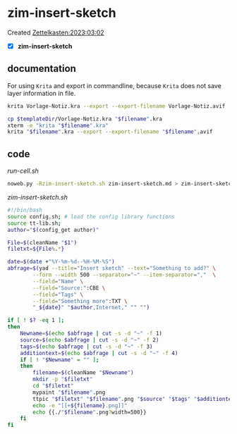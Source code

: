 # zim-insert-sketch
Created [Zettelkasten:2023:03:02]()

- [x] **zim-insert-sketch**

## documentation

For using ``Krita`` and export in commandline, because ``Krita`` does not save layer information in file.

```bash
krita Vorlage-Notiz.kra --export --export-filename Vorlage-Notiz.avif
```

```bash
cp $templateDir/Vorlage-Notiz.kra "$filename".kra
xterm -e "krita "$filename".kra"
krita "$filename".kra --export --export-filename "$filename".avif

```

## code


*run-cell.sh*
```bash
noweb.py -Rzim-insert-sketch.sh zim-insert-sketch.md > zim-insert-sketch.sh && echo 'fertig'
```

*zim-insert-sketch.sh*
```bash
#!/bin/bash
source config.sh; # load the config library functions
source tt-lib.sh;
author="$(config_get author)"

File=$(cleanName "$1")
filetxt=${File%.*}

date=$(date +"%Y-%m-%d--%H-%M-%S")
abfrage=$(yad --title="Insert sketch" --text="Something to add?" \
		--form --width 500 --separator="~" --item-separator=","  \
		--field="Name" \
		--field="Source:":CBE \
		--field="Tags" \
		--field="Something more":TXT \
		"_${date}" "$author,Internet," "" "")

if [ ! $? -eq 1 ];
then
	Newname=$(echo $abfrage | cut -s -d "~" -f 1)
	source=$(echo $abfrage | cut -s -d "~" -f 2)
	tags=$(echo $abfrage | cut -s -d "~" -f 3)
	additiontext=$(echo $abfrage | cut -s -d "~" -f 4)
	if [ ! "$Newname" = "" ];
	then
		filename=$(cleanName "$Newname")
		mkdir -p "$filetxt"
		cd "$filetxt"
		mypaint "$filename".png
		ttpic "$filetxt" "$filename".png "$source" "$tags" "$additiontext" >> "$filetxt"/"$filename".png
		echo -e "[[+${filename}.png]]"
		echo {{./"$filename".png?width=500}}
	fi
fi
```

